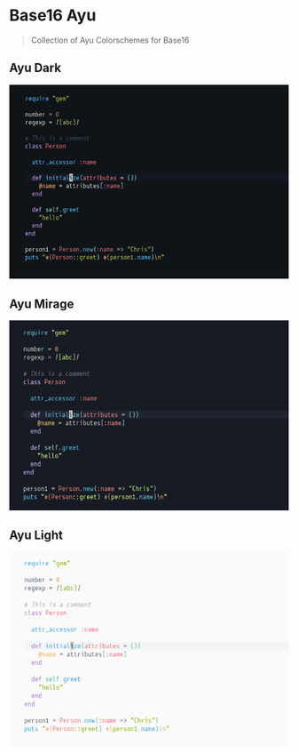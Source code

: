 # Base16 Ayu

> Collection of Ayu Colorschemes for Base16

## Ayu Dark

![ayu-dark](./ayu-dark.png)

## Ayu Mirage

![ayu-mirage](./ayu-mirage.png)

## Ayu Light

![ayu-light](./ayu-light.png)
